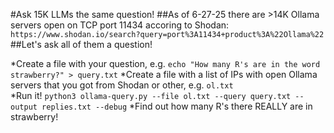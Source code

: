 #Ask 15K LLMs the same question!
##As of 6-27-25 there are >14K Ollama servers open on TCP port 11434 accoring to Shodan: `https://www.shodan.io/search?query=port%3A11434+product%3A%22Ollama%22`
##Let's ask all of them a question!

*Create a file with your question, e.g. `echo "How many R's are in the word strawberry?" > query.txt`
*Create a file with a list of IPs with open Ollama servers that you got from Shodan or other, e.g. `ol.txt`\
*Run it! `python3 ollama-query.py --file ol.txt --query query.txt --output replies.txt --debug`
*Find out how many R's there REALLY are in strawberry!


